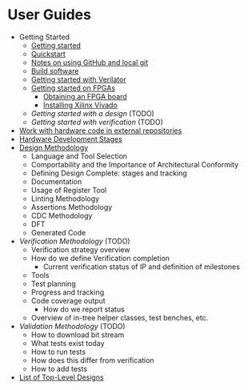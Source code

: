 # User Guides

* Getting Started
  * [Getting started](getting_started.md)
  * [Quickstart](quickstart.md)
  * [Notes on using GitHub and local git](github_notes.md)
  * [Build software](getting_started_sw.md)
  * [Getting started with Verilator](getting_started_verilator.md)
  * [Getting started on FPGAs](getting_started_fpga.md)
    * [Obtaining an FPGA board](fpga_boards.md)
    * [Installing Xilinx Vivado](install_instructions.md#xilinx-vivado)
  * *Getting started with a design* (TODO)
  * *Getting started with verification* (TODO)
* [Work with hardware code in external repositories](vendor_hw.md)
* [Hardware Development Stages](hw_stages.md)
* [Design Methodology](design.md)
  * Language and Tool Selection
  * Comportability and the Importance of Architectural Conformity
  * Defining Design Complete: stages and tracking
  * Documentation
  * Usage of Register Tool
  * Linting Methodology
  * Assertions Methodology
  * CDC Methodology
  * DFT
  * Generated Code
* *Verification Methodology* (TODO)
  * Verification strategy overview
  * How do we define Verification completion
    * Current verification status of IP and definition of milestones
  * Tools
  * Test planning
  * Progress and tracking
  * Code coverage output
    * How do we report status
  * Overview of in-tree helper classes, test benches, etc.
* *Validation Methodology* (TODO)
  * How to download bit stream
  * What tests exist today
  * How to run tests
  * How does this differ from verification
  * How to add tests
* [List of Top-Level Designs](system_list.md)

